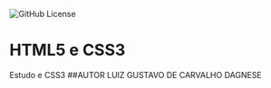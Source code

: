 ![GitHub License](https://img.shields.io/github/license/lgdcd08/site?style=social)

# HTML5 e CSS3
Estudo e CSS3
##AUTOR
LUIZ GUSTAVO DE CARVALHO DAGNESE

